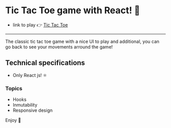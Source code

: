 # Tic Tac Toe game with React! 🎲

* link to play 👉  [Tic Tac Toe][1] 

<hr>

The classic tic tac toe game with a nice UI to play and additional, you can go back to see your movements arround the game!

## Technical specifications

-  Only React js! ⚛️

### Topics

- Hooks
- Inmutability
- Responsive design

Enjoy 💙


[1]: https://danielwuachin.github.io/tic-tac-toe/